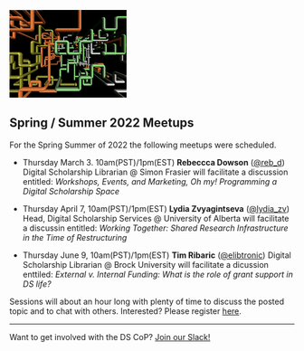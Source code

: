 
![CDSLib 'Logo'](images/pipes.png)


## Spring / Summer 2022 Meetups

For the Spring Summer of 2022 the following meetups were scheduled.

- Thursday March 3. 10am(PST)/1pm(EST) **Rebeccca Dowson** ([@reb_d](https://twitter.com/reb_d)) Digital Scholarship Librarian @ Simon Frasier will facilitate a discussion entitled: _Workshops, Events, and Marketing, Oh my! Programming a Digital Scholarship Space_

- Thursday April 7, 10am(PST)/1pm(EST) **Lydia Zvyagintseva** ([@lydia_zv](https://twitter.com/lydia_zv/)) Head, Digital Scholarship Services @ University of Alberta will facilitate a discussin entitled: _Working Together: Shared Research Infrastructure in the Time of Restructuring_

- Thursday June 9, 10am(PST)/1pm(EST) **Tim Ribaric** ([@elibtronic](https://twitter.com/elibtronic)) Digital Scholarship Librarian @ Brock University will facilitate a dicussion enttiled: _External v. Internal Funding: What is the role of grant support in DS life?_

Sessions will about an hour long with plenty of time to discuss the posted topic and to chat with others. Interested? Please register [here](https://docs.google.com/forms/d/e/1FAIpQLSdSNui6EaQZk7B3FY2z8ajNWfngdR0HetLsJ3dWb2JdmtO2sQ/viewform?usp=sf_link).


----
Want to get involved with the DS CoP? [Join our Slack!](https://join.slack.com/t/digitalscholincanada/shared_invite/zt-ue43gysy-wAgpaDkoclcWKW1cQ1S~gw)

